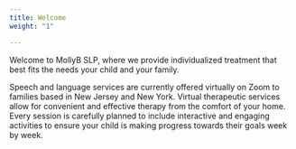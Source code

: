 ```yaml
---
title: Welcome
weight: "1"

---
```

Welcome to MollyB SLP, where we provide individualized treatment that best fits the needs your child and your family.

Speech and language services are currently offered virtually on Zoom to families based in New Jersey and New York. Virtual therapeutic services allow for convenient and effective therapy from the comfort of your home. Every session is carefully planned to include interactive and engaging activities to ensure your child is making progress towards their goals week by week.